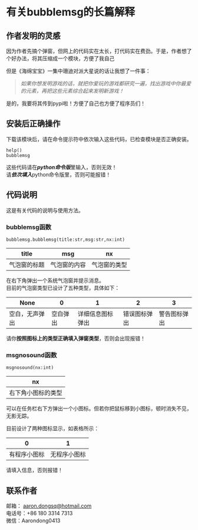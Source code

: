 # 有关bubblemsg的长篇解释  
## 作者发明的灵感  
因为作者先搞个弹窗，但网上的代码实在太长，打代码实在费劲。于是，作者想了个好办法，将其压缩成一个模块，方便了我自己    

但是《海绵宝宝》一集中珊迪对派大星说的话让我想了一件事：    
>_如果你想发明游戏的话，就把你爱玩的游戏都研究一遍，找出游戏中你最爱的元素，再把这些元素综合起来发明新游戏！_  

  是的，我要将其传到pypi啦！方便了自己也方便了程序员们！  

  ## 安装后正确操作
  下载该模块后，请在命令提示符中依次输入这些代码，已检查模块是否正确安装。  
~~~  
help()
bubblemsg
~~~  
这些代码请在***python命令版***里输入，否则无效！  
请***依次填入***python命令版里，否则可能报错！   

  ## 代码说明  
  这是有关代码的说明与使用方法。  

 ### bubblemsg函数
  ~~~
  bubblemsg.bubblemsg(title:str,msg:str,nx:int)
  ~~~  
  title  | msg  | nx
  ----- | ----- | ----- |
  气泡窗的标题 | 气泡窗的内容 | 气泡窗的类型  
  
  在右下角弹出一个系统气泡窗并提示消息。  
  目前的气泡窗类型已设计了五种类型，具体如下：
  
  None  | 0     |   1   | 2     | 3  |  
  ----- | ----- | ----- | ----- | ----- |  
   空白，无声弹出  |  空白弹出  |  详细信息图标弹出  |  错误图标弹出  |  警告图标弹出  |  

   
  请你**按照图标上的类型正确填入弹窗类型**，否则会出现报错！  
    
  ### msgnosound函数  
  ~~~
  msgnosound(nx:int)
  ~~~  

  nx |  
  ----- |  
  右下角小图标的类型  |

    
  可以在任务栏右下方弹出一个小图标。但若你把鼠标移到小图标，顿时消失不见，无影无踪。  
    
目前设计了两种图标显示，如表格所示：  

0 |  1  
----- | ----- |
有程序小图标 | 无程序小图标  |

请填入信息，否则报错！  
  
    
  
 ## 联系作者
 邮箱： aaron.dongsq@hotmail.com  
电话号：+86 180 3314 7313  
微信：Aarondong0413
